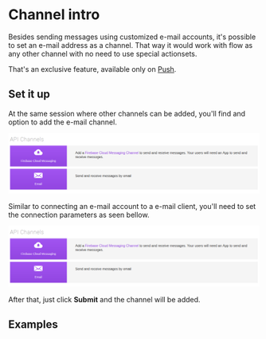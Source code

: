 # Channel intro

Besides sending messages using customized e-mail accounts, it's possible to set an e-mail address as a channel. That way it would work with flow as any other channel with no need to use special actionsets.

That's an exclusive feature, available only on [Push](https://push.ilhasoft.mobi).

## Set it up

At the same session where other channels can be added, you'll find and option to add the e-mail channel.

![AddEmailOption](img/channel/email_addoption.png "Click on Email")

Similar to connecting an e-mail account to a e-mail client, you'll need to set the connection parameters as seen bellow.

![SetEmailChannel](img/channel/email_addoption.png "Fill all field with your account details")

After that, just click **Submit** and the channel will be added.

## Examples

